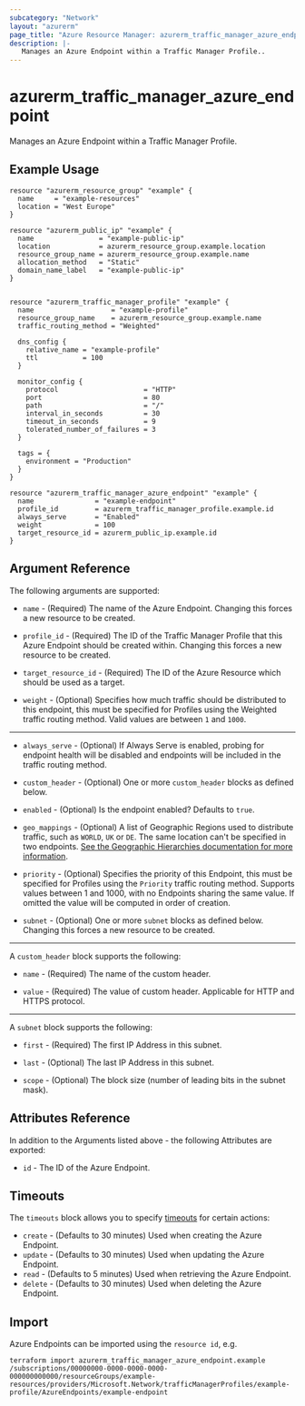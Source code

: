 ```yaml
---
subcategory: "Network"
layout: "azurerm"
page_title: "Azure Resource Manager: azurerm_traffic_manager_azure_endpoint"
description: |-
   Manages an Azure Endpoint within a Traffic Manager Profile..
---
```


# azurerm_traffic_manager_azure_endpoint

Manages an Azure Endpoint within a Traffic Manager Profile.

## Example Usage

```hcl
resource "azurerm_resource_group" "example" {
  name     = "example-resources"
  location = "West Europe"
}

resource "azurerm_public_ip" "example" {
  name                = "example-public-ip"
  location            = azurerm_resource_group.example.location
  resource_group_name = azurerm_resource_group.example.name
  allocation_method   = "Static"
  domain_name_label   = "example-public-ip"
}


resource "azurerm_traffic_manager_profile" "example" {
  name                   = "example-profile"
  resource_group_name    = azurerm_resource_group.example.name
  traffic_routing_method = "Weighted"

  dns_config {
    relative_name = "example-profile"
    ttl           = 100
  }

  monitor_config {
    protocol                     = "HTTP"
    port                         = 80
    path                         = "/"
    interval_in_seconds          = 30
    timeout_in_seconds           = 9
    tolerated_number_of_failures = 3
  }

  tags = {
    environment = "Production"
  }
}

resource "azurerm_traffic_manager_azure_endpoint" "example" {
  name               = "example-endpoint"
  profile_id         = azurerm_traffic_manager_profile.example.id
  always_serve       = "Enabled"
  weight             = 100
  target_resource_id = azurerm_public_ip.example.id
}
```

## Argument Reference

The following arguments are supported:

* `name` - (Required) The name of the Azure Endpoint. Changing this forces a new resource to be created.

* `profile_id` - (Required) The ID of the Traffic Manager Profile that this Azure Endpoint should be created within. Changing this forces a new resource to be created.

* `target_resource_id` - (Required) The ID of the Azure Resource which should be used as a target.

* `weight` - (Optional) Specifies how much traffic should be distributed to this endpoint, this must be specified for Profiles using the Weighted traffic routing method. Valid values are between `1` and `1000`.

---

* `always_serve` - (Optional) If Always Serve is enabled, probing for endpoint health will be disabled and endpoints will be included in the traffic routing method.

* `custom_header` - (Optional) One or more `custom_header` blocks as defined below.

* `enabled` - (Optional) Is the endpoint enabled? Defaults to `true`.

* `geo_mappings` - (Optional) A list of Geographic Regions used to distribute traffic, such as `WORLD`, `UK` or `DE`. The same location can't be specified in two endpoints. [See the Geographic Hierarchies documentation for more information](https://docs.microsoft.com/rest/api/trafficmanager/geographichierarchies/getdefault).

* `priority` - (Optional) Specifies the priority of this Endpoint, this must be specified for Profiles using the `Priority` traffic routing method. Supports values between 1 and 1000, with no Endpoints sharing the same value. If omitted the value will be computed in order of creation.

* `subnet` - (Optional) One or more `subnet` blocks as defined below. Changing this forces a new resource to be created.

---

A `custom_header` block supports the following:

* `name` - (Required) The name of the custom header.

* `value` - (Required) The value of custom header. Applicable for HTTP and HTTPS protocol.

---

A `subnet` block supports the following:

* `first` - (Required) The first IP Address in this subnet.

* `last` - (Optional) The last IP Address in this subnet.

* `scope` - (Optional) The block size (number of leading bits in the subnet mask).

## Attributes Reference

In addition to the Arguments listed above - the following Attributes are exported:

* `id` - The ID of the Azure Endpoint.

## Timeouts

The `timeouts` block allows you to specify [timeouts](https://www.terraform.io/language/resources/syntax#operation-timeouts) for certain actions:

* `create` - (Defaults to 30 minutes) Used when creating the Azure Endpoint.
* `update` - (Defaults to 30 minutes) Used when updating the Azure Endpoint.
* `read` - (Defaults to 5 minutes) Used when retrieving the Azure Endpoint.
* `delete` - (Defaults to 30 minutes) Used when deleting the Azure Endpoint.

## Import

Azure Endpoints can be imported using the `resource id`, e.g.

```shell
terraform import azurerm_traffic_manager_azure_endpoint.example /subscriptions/00000000-0000-0000-0000-000000000000/resourceGroups/example-resources/providers/Microsoft.Network/trafficManagerProfiles/example-profile/AzureEndpoints/example-endpoint
```
